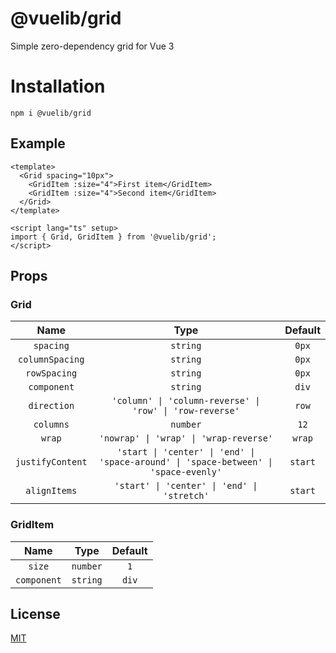 # @vuelib/grid

Simple zero-dependency grid for Vue 3

# Installation

```
npm i @vuelib/grid
```

## Example

```vue
<template>
  <Grid spacing="10px">
    <GridItem :size="4">First item</GridItem>
    <GridItem :size="4">Second item</GridItem>
  </Grid>
</template>

<script lang="ts" setup>
import { Grid, GridItem } from '@vuelib/grid';
</script>
```

## Props

### Grid

|       Name       |                                         Type                                         | Default |
|:----------------:|:------------------------------------------------------------------------------------:|:-------:|
|    `spacing`     |                                       `string`                                       |  `0px`  |
| `columnSpacing`  |                                       `string`                                       |  `0px`  |
|   `rowSpacing`   |                                       `string`                                       |  `0px`  |
|   `component`    |                                       `string`                                       |  `div`  |
|   `direction`    |               `'column' \| 'column-reverse' \| 'row' \| 'row-reverse'`               |  `row`  |
|    `columns`     |                                       `number`                                       |  `12`   |
|      `wrap`      |                        `'nowrap' \| 'wrap' \| 'wrap-reverse'`                        | `wrap`  |
| `justifyContent` | `'start \| 'center' \| 'end' \| 'space-around' \| 'space-between' \| 'space-evenly'` | `start` |
|   `alignItems`   |                     `'start' \| 'center' \| 'end' \| 'stretch'`                      | `start` |

### GridItem

|    Name     |   Type   | Default |
|:-----------:|:--------:|:-------:|
|   `size`    | `number` |   `1`   |
| `component` | `string` |  `div`  |

## License

[MIT](LICENSE)
